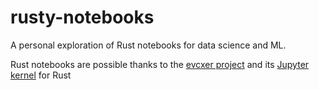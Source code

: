 # rusty-notebooks
A personal exploration of Rust notebooks for data science and ML.

Rust notebooks are possible thanks to the [evcxer project](https://github.com/evcxr/evcxr) and its [Jupyter kernel](https://github.com/evcxr/evcxr/blob/main/evcxr_jupyter/README.md) for Rust
